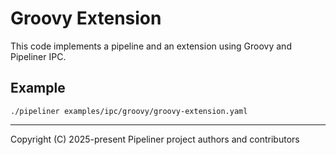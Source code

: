 # Groovy Extension

This code implements a pipeline and an extension using Groovy and Pipeliner IPC.

## Example

```shell
./pipeliner examples/ipc/groovy/groovy-extension.yaml
```

---

Copyright (C) 2025-present Pipeliner project authors and contributors